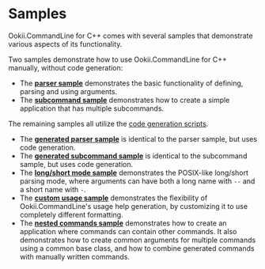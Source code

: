 # Samples

Ookii.CommandLine for C++ comes with several samples that demonstrate various aspects of its
functionality.

Two samples demonstrate how to use Ookii.CommandLine for C++ manually, without code generation:

- The [**parser sample**](parser) demonstrates the basic functionality of defining, parsing and
  using arguments.
- The [**subcommand sample**](subcommand) demonstrates how to create a simple application that has
  multiple subcommands.

The remaining samples all utilize the [code generation scripts](../docs/Scripts.md).

- The [**generated parser sample**](generated_parser) is identical to the parser sample, but uses
  code generation.
- The [**generated subcommand sample**](generated_subcommand) is identical to the subcommand sample,
  but uses code generation.
- The [**long/short mode sample**](lonsg_short) demonstrates the POSIX-like long/short parsing mode,
  where arguments can have both a long name with `--` and a short name with `-`.
- The [**custom usage sample**](custom_usage) demonstrates the flexibility of Ookii.CommandLine's
  usage help generation, by customizing it to use completely different formatting.
- The [**nested commands sample**](nested_commands) demonstrates how to create an application where
  commands can contain other commands. It also demonstrates how to create common arguments for
  multiple commands using a common base class, and how to combine generated commands with manually
  written commands.
